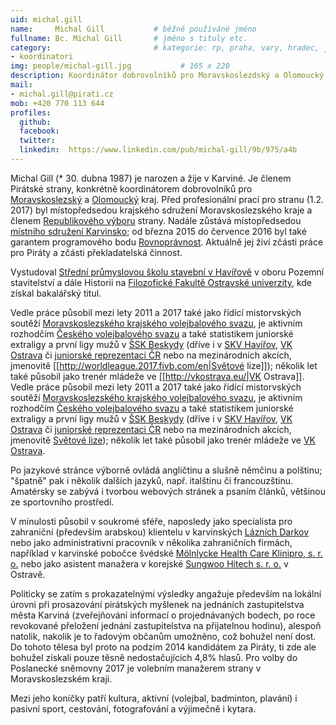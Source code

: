 ```yaml
---
uid: michal.gill
name:     Michal Gill      		# běžně používáné jméno
fullname: Bc. Michal Gill  		# jméno s tituly etc.
category:                 		# kategorie: rp, praha, vary, hradec, jmk, senat
- koordinatori
img: people/michal-gill.jpg           # 165 x 220
description: Koordinátor dobrovolníků pro Moravskoslezdský a Olomoucký kraj# kratký popis, max 160 znaků
mail:
- michal.gill@pirati.cz
mob: +420 770 113 644
profiles:
  github:
  facebook:				
  twitter:
  linkedin:  https://www.linkedin.com/pub/michal-gill/9b/975/a4b
---
```



Michal Gill (* 30. dubna 1987) je narozen a žije v Karviné.
Je členem Pirátské strany, konkrétně koordinátorem dobrovolníků pro [Moravskoslezský](https://www.pirati.cz/piznam/kraje/msk/start) a [Olomoucký](https://wiki.pirati.cz/regiony/olomoucko/start) kraj.
Před profesionální prací pro stranu (1.2. 2017) byl místopředsedou krajského sdružení Moravskoslezského kraje a členem [Republikového výboru](https://www.pirati.cz/rv/start) strany. Nadále zůstává místopředsedou [místního sdružení Karvinsko](https://www.pirati.cz/regiony/moravskoslezsko/karvinsko/start); od března 2015 do července 2016 byl také garantem programového bodu [Rovnoprávnost](https://www.pirati.cz/program/rovnopravnost).
Aktuálně jej živí zčásti práce pro Piráty a zčásti překladatelská činnost.

Vystudoval [Střední průmyslovou školu stavební v Havířově](http://www.ssstav-havirov.cz/) v oboru Pozemní stavitelství a dále Historii na [Filozofické Fakultě Ostravské univerzity](http://ff.osu.cz/), kde získal bakalářský titul.

Vedle práce působil mezi lety 2011 a 2017 také jako řídící mistorvských soutěží [Moravskoslezského krajského volejbalového svazu](http://ms.cvf.cz/kontakty/komise/sportovne-technicka-komise-stk), je aktivním rozhodčím [Českého volejbalového svazu](http://www.cvf.cz/vis.php?action=rozhodci) a také statistikem juniorské extraligy a první ligy mužů v [ŠSK Beskydy](http://sskbeskydy.cz/) (dříve i v [SKV Havířov](http://volejbal-havirov.cz/), [VK Ostrava](http://vkostrava.eu/) či [juniorské reprezentaci ČR]() nebo na mezinárodních akcích, jmenovitě [[http://worldleague.2017.fivb.com/en|Světové lize]]); několik let také působil jako trenér mládeže ve [[http://vkostrava.eu/|VK Ostrava]].
Vedle práce působil mezi lety 2011 a 2017 také jako řídící mistorvských soutěží [Moravskoslezského krajského volejbalového svazu](http://ms.cvf.cz/kontakty/komise/sportovne-technicka-komise-stk), je aktivním rozhodčím [Českého volejbalového svazu](http://www.cvf.cz/vis.php?action=rozhodci) a také statistikem juniorské extraligy a první ligy mužů v [ŠSK Beskydy](http://sskbeskydy.cz/) (dříve i v [SKV Havířov](http://volejbal-havirov.cz/), [VK Ostrava](http://vkostrava.eu/) či [juniorské reprezentaci ČR](http://www.volejbal-juniori.cz/tym/) nebo na mezinárodních akcích, jmenovitě [Světové lize](http://worldleague.2017.fivb.com/en)); několik let také působil jako trenér mládeže ve [VK Ostrava](http://vkostrava.eu/).

Po jazykové stránce výborně ovládá angličtinu a slušně němčinu a polštinu; "špatně" pak i několik dalších jazyků, např. italštinu či francouzštinu.
Amatérsky se zabývá i tvorbou webových stránek a psaním článků, většinou ze sportovního prostředí.

V minulosti působil v soukromé sféře, naposledy jako specialista pro zahraniční (především arabskou) klientelu v karvinských [Lázních Darkov](http://www.darkov.cz/) nebo jako administrativní pracovník v několika zahraničních firmách, například v karvinské pobočce švédské [Mölnlycke Health Care Klinipro, s. r. o.](http://www.molnlycke.cz/) nebo jako asistent manažera v korejské [Sungwoo Hitech s. r. o.](http://www.swhitech.cz/) v Ostravě.

Politicky se zatím s prokazatelnými výsledky angažuje především na lokální úrovni při prosazování pirátských myšlenek na jednáních zastupitelstva města Karviná (zveřejňování informací o projednávaných bodech, po roce revokované přeložení jednání zastupitelstva na přijatelnou hodinu), alespoň natolik, nakolik je to řadovým občanům umožněno, což bohužel není dost.
Do tohoto tělesa byl proto na podzim 2014 kandidátem za Piráty, ti zde ale bohužel získali pouze těsně nedostačujících 4,8% hlasů.
Pro volby do Poslanecké sněmovny 2017 je volebním manažerem strany v Moravskoslezském kraji.

Mezi jeho koníčky patří kultura, aktivní (volejbal, badminton, plavání) i pasivní sport, cestování, fotografování a výjimečně i kytara.
